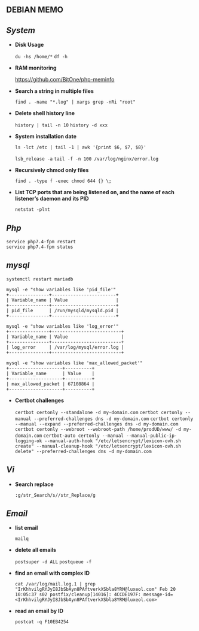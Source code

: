 ## DEBIAN MEMO

## *System*

 - **Disk Usage**

	`du -hs /home/*`
	`df -h`

 - **RAM monitoring**

	https://github.com/BitOne/php-meminfo
	
 - **Search a string in multiple files**

	`find . -name "*.log" | xargs grep -nRi "root"`
	
 - **Delete shell history line**

	`history | tail -n 10`
	`history -d xxx`

 - **System installation date**

	`ls -lct /etc | tail -1 | awk '{print $6, $7, $8}'`

	`lsb_release -a`
	`tail -f -n 100 /var/log/nginx/error.log`
 
 - **Recursively chmod only files**

	`find . -type f -exec chmod 644 {} \;`
	
 - **List TCP ports that are being listened on, and the name of each listener’s daemon and its PID**

	`netstat -plnt`

## *Php*

	service php7.4-fpm restart
	service php7.4-fpm status

## *mysql*

	systemctl restart mariadb
	
	mysql -e "show variables like 'pid_file'"
	+---------------+------------------------+
	| Variable_name | Value                  |
	+---------------+------------------------+
	| pid_file      | /run/mysqld/mysqld.pid |
	+---------------+------------------------+
	
	mysql -e "show variables like 'log_error'"
	+---------------+--------------------------+
	| Variable_name | Value                    |
	+---------------+--------------------------+
	| log_error     | /var/log/mysql/error.log |
	+---------------+--------------------------+
	
	mysql -e "show variables like 'max_allowed_packet'"
	+--------------------+----------+
	| Variable_name      | Value    |
	+--------------------+----------+
	| max_allowed_packet | 67108864 |
	+--------------------+----------+

 - **Certbot challenges**

	`certbot certonly --standalone -d my-domain.com`
	`certbot certonly --manual --preferred-challenges dns -d my-domain.com`
	`certbot certonly --manual --expand --preferred-challenges dns -d my-domain.com`
	`certbot certonly --webroot --webroot-path /home/prodUD/www/ -d my-domain.com`
	`certbot-auto certonly --manual --manual-public-ip-logging-ok --manual-auth-hook "/etc/letsencrypt/lexicon-ovh.sh create" --manual-cleanup-hook "/etc/letsencrypt/lexicon-ovh.sh delete" --preferred-challenges dns -d my-domain.com`

## *Vi*
 - **Search replace**

	`:g/str_Search/s//str_Replace/g`

## *Email*
 - **list email**
	
	`mailq`

 - **delete all emails**
	
	`postsuper -d ALL`
	`postqueue -f`
	
 - **find an email with complex ID**

	`cat /var/log/mail.log.1 | grep "IrKhhvilgRYJyI8JbSbAyn8PAftverkXSbla8YRM@luxeol.com"
	Feb 20 10:05:37 s02 postfix/cleanup[14016]: 4CCDE197F: message-id=<IrKhhvilgRYJyI8JbSbAyn8PAftverkXSbla8YRM@luxeol.com>`
 
 - **read an email by ID**

	`postcat -q F10EB4254`


